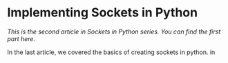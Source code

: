 # Implementing Sockets in Python

*This is the second article in Sockets in Python series. You can find the first part here.*

In the last article, we covered the basics of creating sockets in python. in 

